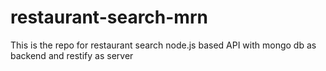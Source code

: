 # restaurant-search-mrn
This is the repo for restaurant search node.js based API with mongo db as backend and restify as server

